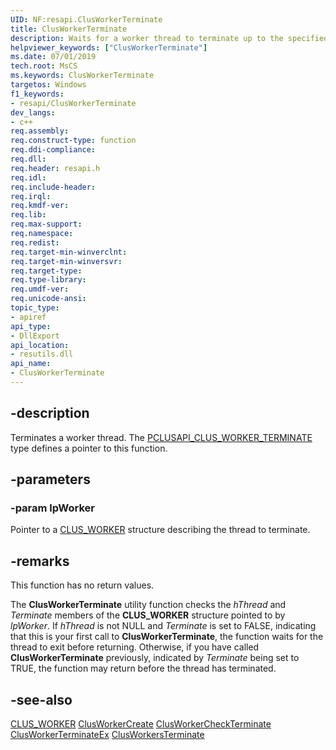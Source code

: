 ```yaml
---
UID: NF:resapi.ClusWorkerTerminate
title: ClusWorkerTerminate
description: Waits for a worker thread to terminate up to the specified timeout.
helpviewer_keywords: ["ClusWorkerTerminate"]
ms.date: 07/01/2019
tech.root: MsCS
ms.keywords: ClusWorkerTerminate
targetos: Windows
f1_keywords:
- resapi/ClusWorkerTerminate
dev_langs:
- c++
req.assembly: 
req.construct-type: function
req.ddi-compliance: 
req.dll: 
req.header: resapi.h
req.idl: 
req.include-header: 
req.irql: 
req.kmdf-ver: 
req.lib: 
req.max-support: 
req.namespace: 
req.redist: 
req.target-min-winverclnt: 
req.target-min-winversvr: 
req.target-type: 
req.type-library: 
req.umdf-ver: 
req.unicode-ansi: 
topic_type:
- apiref
api_type:
- DllExport
api_location:
- resutils.dll
api_name:
- ClusWorkerTerminate
---
```


## -description

Terminates a worker thread. The [PCLUSAPI_CLUS_WORKER_TERMINATE](nc-resapi-pclusapi_clus_worker_terminate.md) type defines a pointer to this function.

## -parameters

### -param lpWorker

Pointer to a [CLUS_WORKER](ns-resapi-clus_worker.md) structure describing the thread to terminate.

## -remarks

This function has no return values.

The **ClusWorkerTerminate** utility function checks the *hThread* and *Terminate* members of the **CLUS_WORKER** structure pointed to by *lpWorker*. If *hThread* is not NULL and *Terminate* is set to FALSE, indicating that this is your first call to **ClusWorkerTerminate**, the function waits for the thread to exit before returning. Otherwise, if you have called **ClusWorkerTerminate** previously, indicated by *Terminate* being set to TRUE, the function may return before the thread has terminated.

## -see-also

[CLUS_WORKER](ns-resapi-clus_worker.md)
[ClusWorkerCreate](nf-resapi-clusworkercreate.md)
[ClusWorkerCheckTerminate](nf-resapi-clusworkercheckterminate.md)
[ClusWorkerTerminateEx](nf-resapi-clusworkerterminateex.md)
[ClusWorkersTerminate](nf-resapi-clusworkersterminate.md)

